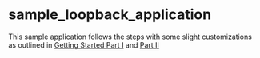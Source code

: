 # sample_loopback_application

This sample application follows the steps with some slight customizations as outlined in [Getting Started Part I](http://docs.strongloop.com/display/public/LB/Getting+started+with+LoopBackand) and [Part II](http://docs.strongloop.com/display/public/LB/Getting+started+part+II)

